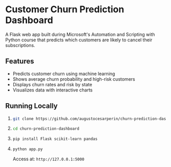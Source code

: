 # Customer Churn Prediction Dashboard

A Flask web app built during Microsoft's Automation and Scripting with Python course that predicts which customers are likely to cancel their subscriptions.

## Features

*   Predicts customer churn using machine learning
*   Shows average churn probability and high-risk customers
*   Displays churn rates and risk by state
*   Visualizes data with interactive charts

## Running Locally

1.  ```bash
    git clone https://github.com/augustocesarperin/churn-prediction-dashboard.git
    ```
2.  ```bash
    cd churn-prediction-dashboard
    ```
3.  ```bash
    pip install Flask scikit-learn pandas
    ```
4.  ```bash
    python app.py
    ```
    Access at: `http://127.0.0.1:5000`
